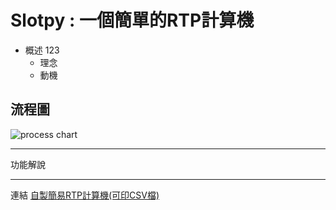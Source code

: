 # Slotpy : 一個簡單的RTP計算機
*   概述
123
    *   理念
    *   動機
    



## 流程圖
![process chart](https://upload.cc/i1/2020/09/24/yfDhCR.jpg)


*** 
功能解說





***
連結
[自製簡易RTP計算機(可印CSV檔)](https://github.com/Monsters-Hunter/Slotpy/tree/Slotpy-addPiePicture "Title")
